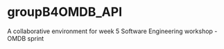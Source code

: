 # groupB4OMDB_API
A collaborative environment for week 5 Software Engineering workshop - OMDB sprint 
